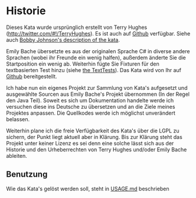 Historie
========

Dieses Kata wurde ursprünglich erstellt von Terry Hughes (http://twitter.com/#!/TerryHughes).
Es ist auch auf [Github](https://github.com/NotMyself/GildedRose) verfügbar.
Siehe auch [Bobby Johnson's description of the kata](http://iamnotmyself.com/2011/02/13/refactor-this-the-gilded-rose-kata/).

Emily Bache übersetzte es aus der originalen Sprache C# in diverse andere Sprachen
(wobei ihr Freunde ein wenig halfen), außerdem änderte Sie die Startposition ein wenig ab.
Weiterhin fügte Sie Fixturen für den textbasierten Test hinzu (siehe [the TextTests](https://github.com/emilybache/GildedRose-Refactoring-Kata/tree/master/texttests)).
Das Kata wird von Ihr auf [Github](https://github.com/emilybache/GildedRose-Refactoring-Kata) bereitgestellt.

Ich habe nun ein eigenes Projekt zur Sammlung von Kata's aufgesetzt und ausgewählte
Sourcen aus Emily Bache's Projekt übernommen (In der Regel den Java Teil). 
Soweit es sich um Dokumentation handelte werde ich versuchen diese ins Deutsche 
zu übersetzen und an die Ziele meines Projektes anpassen. 
Die Quellkodes werde ich möglichst unverändert belassen. 

Weiterhin plane ich die freie Verfügbarkeit des Kata's über die LGPL zu sichern, der Punkt
liegt aktuell aber in Klärung. Bis zur Klärung steht das Projekt unter keiner Lizenz
es sei denn eine solche lässt sich aus der Historie und den Urheberrechten von 
Terry Hughes und/oder Emily Bache ableiten. 

Benutzung
---------

Wie das Kata's gelöst werden soll, steht in [USAGE.md](./USAGE.md) beschrieben






